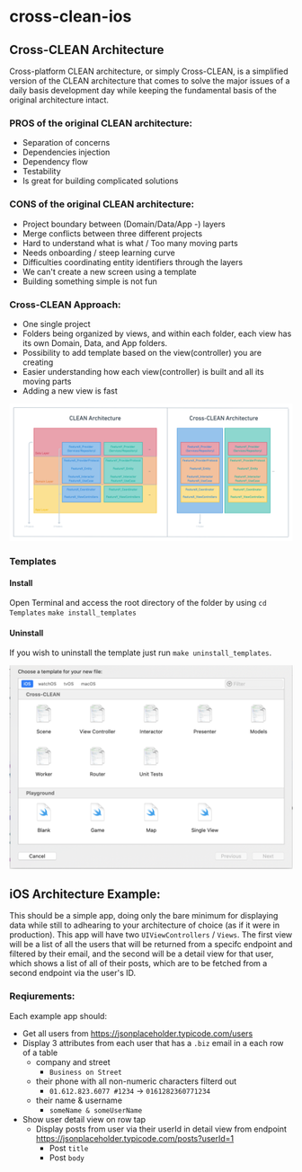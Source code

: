 # cross-clean-ios

## Cross-CLEAN Architecture

Cross-platform CLEAN architecture, or simply Cross-CLEAN, is a simplified version of the CLEAN architecture that comes to solve the major issues of a daily basis development day while keeping the fundamental basis of the original architecture intact.

### PROS of the original CLEAN architecture:
- Separation of concerns
- Dependencies injection
- Dependency flow
- Testability
- Is great for building complicated solutions

### CONS of the original CLEAN architecture:
- Project boundary between (Domain/Data/App -) layers 
- Merge conflicts between three different projects
- Hard to understand what is what / Too many moving parts
- Needs onboarding / steep learning curve
- Difficulties coordinating entity identifiers through the layers
- We can't create a new screen using a template
- Building something simple is not fun

### Cross-CLEAN Approach:
- One single project
- Folders being organized by views, and within each folder, each view has its own Domain, Data, and App folders.
- Possibility to add template based on the view(controller) you are creating
- Easier understanding how each view(controller) is built and all its moving parts
- Adding a new view is fast

![alt text](cross_clean_architecture.png "Cross-CLEAN")

### Templates

#### Install

Open Terminal and access the root directory of the folder by using `cd Templates`
 `make install_templates`

#### Uninstall

If you wish to uninstall the template just run `make uninstall_templates`.

![alt text](cross_clean_templates.png "Templates")

## iOS Architecture Example:

This should be a simple app, doing only the bare minimum for displaying data while still to adhearing to your architecture of choice (as if it were in production). This app will have two `UIViewControllers` / `Views`. The first view will be a list of all the users that will be returned from a specifc endpoint and filtered by their email, and the second will be a detail view for that user, which shows a list of all of their posts, which are to be fetched from a second endpoint via the user's ID.

### Reqiurements:
Each example app should:
- Get all users from https://jsonplaceholder.typicode.com/users
- Display 3 attributes from each user that has a `.biz` email in a each row of a table
    - company and street
        - `Business on Street`
    - their phone with all non-numeric characters filterd out
        - `01.612.823.6077 #1234`  ->  `0161282360771234`
    - their name & username
        - `someName & someUserName`
- Show user detail view on row tap
    - Display posts from user via their userId in detail view from endpoint https://jsonplaceholder.typicode.com/posts?userId=1
        - Post `title`
        - Post `body`
